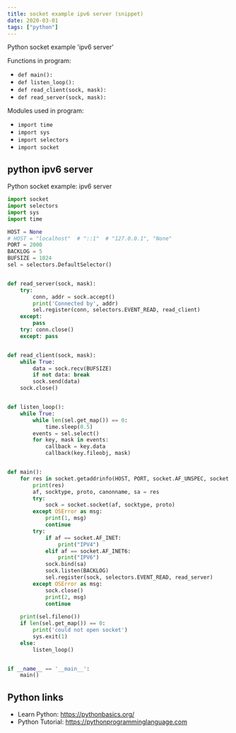 ```yaml
---
title: socket example ipv6 server (snippet)
date: 2020-03-01
tags: ["python"]
---
```

Python socket example 'ipv6 server'

Functions in program: 
* `def main():`
* `def listen_loop():`
* `def read_client(sock, mask):`
* `def read_server(sock, mask):`

Modules used in program: 
* `import time`
* `import sys`
* `import selectors`
* `import socket`

## python ipv6 server

Python socket example: ipv6 server

```python
import socket
import selectors
import sys
import time

HOST = None
# HOST = "localhost"  # "::1"  # "127.0.0.1", "None"
PORT = 2000
BACKLOG = 5
BUFSIZE = 1024
sel = selectors.DefaultSelector()


def read_server(sock, mask):
    try:
        conn, addr = sock.accept()
        print('Connected by', addr)
        sel.register(conn, selectors.EVENT_READ, read_client)
    except:
        pass
    try: conn.close()
    except: pass


def read_client(sock, mask):
    while True:
        data = sock.recv(BUFSIZE)
        if not data: break
        sock.send(data)
    sock.close()


def listen_loop():
    while True:
        while len(sel.get_map()) == 0:
            time.sleep(0.5)
        events = sel.select()
        for key, mask in events:
            callback = key.data
            callback(key.fileobj, mask)


def main():
    for res in socket.getaddrinfo(HOST, PORT, socket.AF_UNSPEC, socket.SOCK_STREAM, 0, socket.AI_PASSIVE):
        print(res)
        af, socktype, proto, canonname, sa = res
        try:
            sock = socket.socket(af, socktype, proto)
        except OSError as msg:
            print(1, msg)
            continue
        try:
            if af == socket.AF_INET:
                print("IPV4")
            elif af == socket.AF_INET6:
                print("IPV6")
            sock.bind(sa)
            sock.listen(BACKLOG)
            sel.register(sock, selectors.EVENT_READ, read_server)
        except OSError as msg:
            sock.close()
            print(2, msg)
            continue
 
    print(sel.fileno())
    if len(sel.get_map()) == 0:
        print('could not open socket')
        sys.exit(1)
    else:
        listen_loop()


if __name__ == '__main__':
    main()


```

## Python links

- Learn Python: https://pythonbasics.org/
- Python Tutorial: https://pythonprogramminglanguage.com
